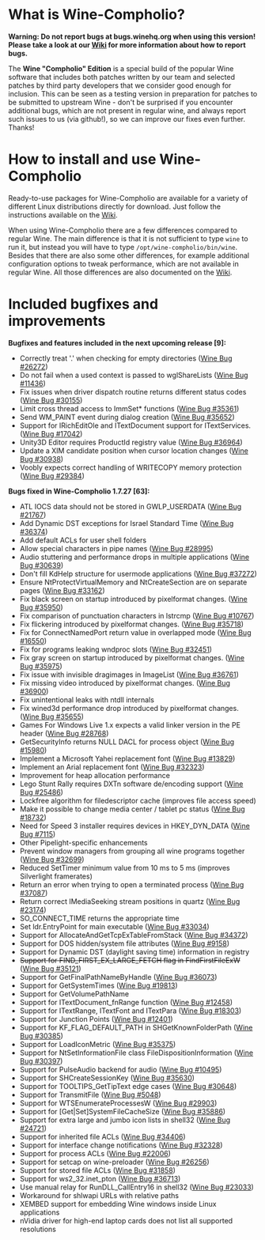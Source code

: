 What is Wine-Compholio?
=======================

**Warning: Do not report bugs at bugs.winehq.org when using this version!
Please take a look at our
[Wiki](https://github.com/compholio/wine-compholio/wiki/Reporting-bugs)
for more information about how to report bugs.**

The **Wine "Compholio" Edition** is a special build of the popular Wine
software that includes both patches written by our team and selected patches
by third party developers that we consider good enough for inclusion. This can
be seen as a testing version in preparation for patches to be submitted to
upstream Wine - don't be surprised if you encounter additional bugs, which are
not present in regular wine, and always report such issues to us (via github!),
so we can improve our fixes even further. Thanks!


How to install and use Wine-Compholio
=====================================

Ready-to-use packages for Wine-Compholio are available for a variety
of different Linux distributions directly for download. Just follow the
instructions available on the
[Wiki](https://github.com/compholio/wine-compholio/wiki/Installation).

When using Wine-Compholio there are a few differences compared to regular
Wine. The main difference is that it is not sufficient to type `wine` to
run it, but instead you will have to type `/opt/wine-compholio/bin/wine`.
Besides that there are also some other differences, for example additional
configuration options to tweak performance, which are not available in regular
Wine. All those differences are also documented on the
[Wiki](https://github.com/compholio/wine-compholio/wiki/Usage).


Included bugfixes and improvements
==================================

**Bugfixes and features included in the next upcoming release [9]:**

* Correctly treat '.' when checking for empty directories ([Wine Bug #26272](http://bugs.winehq.org/show_bug.cgi?id=26272))
* Do not fail when a used context is passed to wglShareLists ([Wine Bug #11436](http://bugs.winehq.org/show_bug.cgi?id=11436))
* Fix issues when driver dispatch routine returns different status codes ([Wine Bug #30155](http://bugs.winehq.org/show_bug.cgi?id=30155))
* Limit cross thread access to ImmSet* functions ([Wine Bug #35361](http://bugs.winehq.org/show_bug.cgi?id=35361))
* Send WM_PAINT event during dialog creation ([Wine Bug #35652](http://bugs.winehq.org/show_bug.cgi?id=35652))
* Support for IRichEditOle and ITextDocument support for ITextServices. ([Wine Bug #17042](http://bugs.winehq.org/show_bug.cgi?id=17042))
* Unity3D Editor requires ProductId registry value ([Wine Bug #36964](http://bugs.winehq.org/show_bug.cgi?id=36964))
* Update a XIM candidate position when cursor location changes ([Wine Bug #30938](http://bugs.winehq.org/show_bug.cgi?id=30938))
* Voobly expects correct handling of WRITECOPY memory protection ([Wine Bug #29384](http://bugs.winehq.org/show_bug.cgi?id=29384))


**Bugs fixed in Wine-Compholio 1.7.27 [63]:**

* ATL IOCS data should not be stored in GWLP_USERDATA ([Wine Bug #21767](http://bugs.winehq.org/show_bug.cgi?id=21767))
* Add Dynamic DST exceptions for Israel Standard Time ([Wine Bug #36374](http://bugs.winehq.org/show_bug.cgi?id=36374))
* Add default ACLs for user shell folders
* Allow special characters in pipe names ([Wine Bug #28995](http://bugs.winehq.org/show_bug.cgi?id=28995))
* Audio stuttering and performance drops in multiple applications ([Wine Bug #30639](http://bugs.winehq.org/show_bug.cgi?id=30639))
* Don't fill KdHelp structure for usermode applications ([Wine Bug #37272](http://bugs.winehq.org/show_bug.cgi?id=37272))
* Ensure NtProtectVirtualMemory and NtCreateSection are on separate pages ([Wine Bug #33162](http://bugs.winehq.org/show_bug.cgi?id=33162))
* Fix black screen on startup introduced by pixelformat changes. ([Wine Bug #35950](http://bugs.winehq.org/show_bug.cgi?id=35950))
* Fix comparison of punctuation characters in lstrcmp ([Wine Bug #10767](http://bugs.winehq.org/show_bug.cgi?id=10767))
* Fix flickering introduced by pixelformat changes. ([Wine Bug #35718](http://bugs.winehq.org/show_bug.cgi?id=35718))
* Fix for ConnectNamedPort return value in overlapped mode ([Wine Bug #16550](http://bugs.winehq.org/show_bug.cgi?id=16550))
* Fix for programs leaking wndproc slots ([Wine Bug #32451](http://bugs.winehq.org/show_bug.cgi?id=32451))
* Fix gray screen on startup introduced by pixelformat changes. ([Wine Bug #35975](http://bugs.winehq.org/show_bug.cgi?id=35975))
* Fix issue with invisible dragimages in ImageList ([Wine Bug #36761](http://bugs.winehq.org/show_bug.cgi?id=36761))
* Fix missing video introduced by pixelformat changes. ([Wine Bug #36900](http://bugs.winehq.org/show_bug.cgi?id=36900))
* Fix unintentional leaks with ntdll internals
* Fix wined3d performance drop introduced by pixelformat changes. ([Wine Bug #35655](http://bugs.winehq.org/show_bug.cgi?id=35655))
* Games For Windows Live 1.x expects a valid linker version in the PE header ([Wine Bug #28768](http://bugs.winehq.org/show_bug.cgi?id=28768))
* GetSecurityInfo returns NULL DACL for process object ([Wine Bug #15980](http://bugs.winehq.org/show_bug.cgi?id=15980))
* Implement a Microsoft Yahei replacement font ([Wine Bug #13829](http://bugs.winehq.org/show_bug.cgi?id=13829))
* Implement an Arial replacement font ([Wine Bug #32323](http://bugs.winehq.org/show_bug.cgi?id=32323))
* Improvement for heap allocation performance
* Lego Stunt Rally requires DXTn software de/encoding support ([Wine Bug #25486](http://bugs.winehq.org/show_bug.cgi?id=25486))
* Lockfree algorithm for filedescriptor cache (improves file access speed)
* Make it possible to change media center / tablet pc status ([Wine Bug #18732](http://bugs.winehq.org/show_bug.cgi?id=18732))
* Need for Speed 3 installer requires devices in HKEY_DYN_DATA ([Wine Bug #7115](http://bugs.winehq.org/show_bug.cgi?id=7115))
* Other Pipelight-specific enhancements
* Prevent window managers from grouping all wine programs together ([Wine Bug #32699](http://bugs.winehq.org/show_bug.cgi?id=32699))
* Reduced SetTimer minimum value from 10 ms to 5 ms (improves Silverlight framerates)
* Return an error when trying to open a terminated process ([Wine Bug #37087](http://bugs.winehq.org/show_bug.cgi?id=37087))
* Return correct IMediaSeeking stream positions in quartz ([Wine Bug #23174](http://bugs.winehq.org/show_bug.cgi?id=23174))
* SO_CONNECT_TIME returns the appropriate time
* Set ldr.EntryPoint for main executable ([Wine Bug #33034](http://bugs.winehq.org/show_bug.cgi?id=33034))
* Support for AllocateAndGetTcpExTableFromStack ([Wine Bug #34372](http://bugs.winehq.org/show_bug.cgi?id=34372))
* Support for DOS hidden/system file attributes ([Wine Bug #9158](http://bugs.winehq.org/show_bug.cgi?id=9158))
* Support for Dynamic DST (daylight saving time) information in registry
* ~~Support for FIND_FIRST_EX_LARGE_FETCH flag in FindFirstFileExW~~ ([Wine Bug #35121](http://bugs.winehq.org/show_bug.cgi?id=35121))
* Support for GetFinalPathNameByHandle ([Wine Bug #36073](http://bugs.winehq.org/show_bug.cgi?id=36073))
* Support for GetSystemTimes ([Wine Bug #19813](http://bugs.winehq.org/show_bug.cgi?id=19813))
* Support for GetVolumePathName
* Support for ITextDocument_fnRange function ([Wine Bug #12458](http://bugs.winehq.org/show_bug.cgi?id=12458))
* Support for ITextRange, ITextFont and ITextPara ([Wine Bug #18303](http://bugs.winehq.org/show_bug.cgi?id=18303))
* Support for Junction Points ([Wine Bug #12401](http://bugs.winehq.org/show_bug.cgi?id=12401))
* Support for KF_FLAG_DEFAULT_PATH in SHGetKnownFolderPath ([Wine Bug #30385](http://bugs.winehq.org/show_bug.cgi?id=30385))
* Support for LoadIconMetric ([Wine Bug #35375](http://bugs.winehq.org/show_bug.cgi?id=35375))
* Support for NtSetInformationFile class FileDispositionInformation ([Wine Bug #30397](http://bugs.winehq.org/show_bug.cgi?id=30397))
* Support for PulseAudio backend for audio ([Wine Bug #10495](http://bugs.winehq.org/show_bug.cgi?id=10495))
* Support for SHCreateSessionKey ([Wine Bug #35630](http://bugs.winehq.org/show_bug.cgi?id=35630))
* Support for TOOLTIPS_GetTipText edge cases ([Wine Bug #30648](http://bugs.winehq.org/show_bug.cgi?id=30648))
* Support for TransmitFile ([Wine Bug #5048](http://bugs.winehq.org/show_bug.cgi?id=5048))
* Support for WTSEnumerateProcessesW ([Wine Bug #29903](http://bugs.winehq.org/show_bug.cgi?id=29903))
* Support for [Get|Set]SystemFileCacheSize ([Wine Bug #35886](http://bugs.winehq.org/show_bug.cgi?id=35886))
* Support for extra large and jumbo icon lists in shell32 ([Wine Bug #24721](http://bugs.winehq.org/show_bug.cgi?id=24721))
* Support for inherited file ACLs ([Wine Bug #34406](http://bugs.winehq.org/show_bug.cgi?id=34406))
* Support for interface change notifications ([Wine Bug #32328](http://bugs.winehq.org/show_bug.cgi?id=32328))
* Support for process ACLs ([Wine Bug #22006](http://bugs.winehq.org/show_bug.cgi?id=22006))
* Support for setcap on wine-preloader ([Wine Bug #26256](http://bugs.winehq.org/show_bug.cgi?id=26256))
* Support for stored file ACLs ([Wine Bug #31858](http://bugs.winehq.org/show_bug.cgi?id=31858))
* Support for ws2_32.inet_pton ([Wine Bug #36713](http://bugs.winehq.org/show_bug.cgi?id=36713))
* Use manual relay for RunDLL_CallEntry16 in shell32 ([Wine Bug #23033](http://bugs.winehq.org/show_bug.cgi?id=23033))
* Workaround for shlwapi URLs with relative paths
* XEMBED support for embedding Wine windows inside Linux applications
* nVidia driver for high-end laptop cards does not list all supported resolutions

